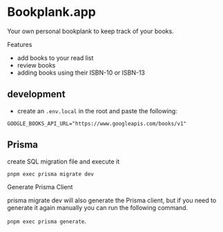 # Bookplank.app

Your own personal bookplank to keep track of your books.

Features

- add books to your read list
- review books
- adding books using their ISBN-10 or ISBN-13

## development

- create an `.env.local` in the root and paste the following:

```.env
GOOGLE_BOOKS_API_URL="https://www.googleapis.com/books/v1"
```

## Prisma

create SQL migration file and execute it

`pnpm exec prisma migrate dev`

Generate Prisma Client

prisma migrate dev will also generate the Prisma client, but if you need to generate it again manually you can run the following command.

`pnpm exec prisma generate`.